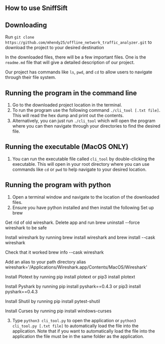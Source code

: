 ## How to use SniffSift

## Downloading

Run `git clone https://github.com/mhendy25/offline_network_traffic_analyzer.git` to download the project to your desired destination

In the downloaded files, there will be a few important files. One is the `readme.md` file that will give a detailed description of our project.

Our project has commands like `ls`, `pwd`, and `cd` to allow users to navigate through their file system.


## Running the program in the command line
1. Go to the downloaded project location in the terminal.
2. To run the program use the following command `./cli_tool [.txt file]`. This will read the hex dump and print out the contents.
3. Alternatively, you can just run `./cli_tool` which will open the program where you can then navigate through your directories to find the desired file.

## Running the executable (MacOS ONLY)
1. You can run the executable file called `cli_tool` by double-clicking the executable. This will open in your root directory where you can use commands like `cd` or `pwd` to help navigate to your desired location.

## Running the program with python
1. Open a terminal window and navigate to the location of the downloaded files.
2. Ensure you have python installed and then install the following
Set up brew

Get rid of old wireshark. Delete app and run brew uninstall --force wireshark to be safe

Install wireshark by running brew install wireshark and brew install --cask wireshark

Check that it worked brew info --cask wireshark

Add an alias to your path directory alias wireshark='/Applications/Wireshark.app/Contents/MacOS/Wireshark'

Install Plotext by running pip install plotext or pip3 install plotext

Install Pyshark by running pip install pyshark==0.4.3 or pip3 install pyshark==0.4.3

Install Shutil by running pip install pytest-shutil

Install Curses by running pip install windows-curses


3. Type `python3 cli_tool.py` to open the application or `python3 cli_tool.py [.txt file]` to automatically load the file into the application. Note that if you want to automatically load the file into the application the file must be in the same folder as the application.
